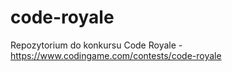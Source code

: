 # code-royale
Repozytorium do konkursu Code Royale - https://www.codingame.com/contests/code-royale
